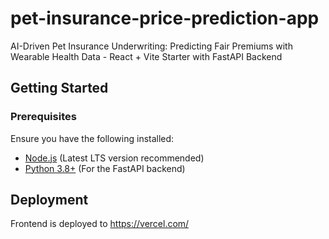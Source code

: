 # pet-insurance-price-prediction-app 

AI-Driven Pet Insurance Underwriting: Predicting Fair Premiums with Wearable Health Data - React + Vite Starter with FastAPI Backend

## Getting Started

### Prerequisites

Ensure you have the following installed:

- [Node.js](https://nodejs.org/) (Latest LTS version recommended)
- [Python 3.8+](https://www.python.org/downloads/) (For the FastAPI backend)

## Deployment
Frontend is deployed to https://vercel.com/
